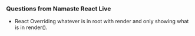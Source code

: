 ### Questions from Namaste React Live

- React Overriding whatever is in root with render and only showing what is in render().
